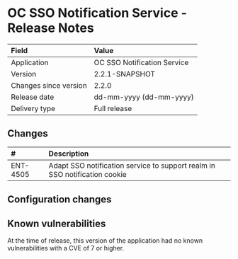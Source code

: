 # OC SSO Notification Service - Release Notes

| Field                     | Value                       |
|:--------------------------|:----------------------------|
| Application               | OC SSO Notification Service |
| Version                   | 2.2.1-SNAPSHOT              |
| Changes since version     | 2.2.0                       |
| Release date              | dd-mm-yyyy (dd-mm-yyyy)     |
| Delivery type             | Full release                |

## Changes

| #        | Description                                                                |
|:---------|:---------------------------------------------------------------------------|
| ENT-4505 | Adapt SSO notification service to support realm in SSO notification cookie |

## Configuration changes

## Known vulnerabilities

At the time of release, this version of the application had no known vulnerabilities with a CVE of 7 or higher.
